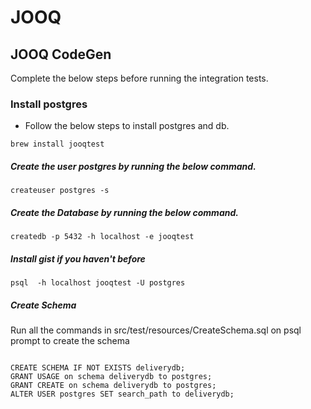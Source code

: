 # JOOQ

## JOOQ CodeGen

Complete the below steps before running the integration tests. 


### Install postgres

- Follow the below steps to install postgres and db.
 
```androiddatabinding
brew install jooqtest
```

##### Create the user postgres by running the below command.

```androiddatabinding
createuser postgres -s

```

##### Create the Database by running the below command.

```androiddatabinding
createdb -p 5432 -h localhost -e jooqtest
```

##### Install gist if you haven't before

```androiddatabinding
psql  -h localhost jooqtest -U postgres

```

##### Create Schema

Run all the commands in src/test/resources/CreateSchema.sql on psql prompt to create the schema

```androiddatabinding

CREATE SCHEMA IF NOT EXISTS deliverydb;
GRANT USAGE on schema deliverydb to postgres;
GRANT CREATE on schema deliverydb to postgres;
ALTER USER postgres SET search_path to deliverydb;

```